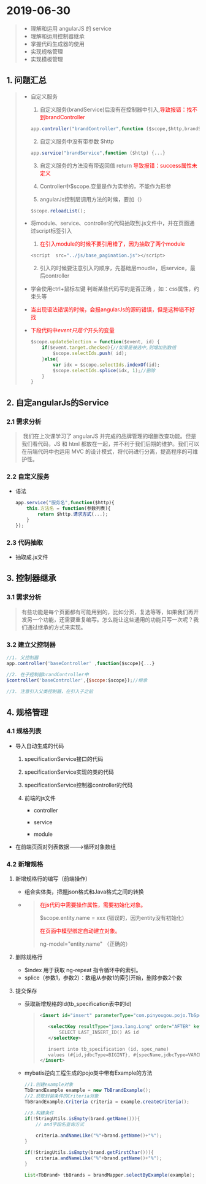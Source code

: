 # 2019-06-30

>* 理解和运用 angularJS 的 service
>* 理解和运用控制器继承
>* 掌握代码生成器的使用
>* 实现规格管理
>* 实现模板管理

## 1. 问题汇总

> * 自定义服务
>
>   1. 自定义服务(brandService)后没有在控制器中引入,<font color="red">导致报错：找不到brandController</font>
>
>   ```javascript
>   app.controller("brandController",function ($scope,$http,brandService) {....}
>   ```
>
>   2. 自定义服务中没有带参数 $http
>
>   ```javascript
>   app.service("brandService",function ($http) {...}
>   ```
>
>   3. 自定义服务的方法没有带返回值 return <font color="red">导致报错：success属性未定义</font>
>
>   4. Controller中$scope.变量是作为实参的，不能作为形参
>
>   5. angularJs控制层调用方法的时候，要加（）
>
>   ```javascript
>   $scope.reloadList();
>   ```
>
> * 将module、service、controller的代码抽取到.js文件中，并在页面通过script标签引入
>
>   1. <font color="red">在引入module的时候不要引用错了，因为抽取了两个module</font>
>
>   ```javascript
>   <script  src="../js/base_pagination.js"></script>
>   ```
>
>   2. 引入的时候要注意引入的顺序，先基础层moudle，后service，最后controller
>
> * 学会使用ctrl+鼠标左键 判断某些代码写的是否正确 ，如：css属性，约束头等
>
> * <font color="red">当出现语法错误的时候，会报angularJs的源码错误，但是这种错不好找</font>
>
> * <font color="red">下段代码中$event只是个$开头的变量</font>
>
>   ```javascript
>   $scope.updateSelection = function($event, id) {		
>       if($event.target.checked){//如果是被选中,则增加到数组
>           $scope.selectIds.push( id);			
>       }else{
>           var idx = $scope.selectIds.indexOf(id);
>           $scope.selectIds.splice(idx, 1);//删除 
>       }
>   }
>   ```
>
>   
>
> 

## 2. 自定angularJs的Service

### 2.1 需求分析

> ​	我们在上次课学习了 angularJS 并完成的品牌管理的增删改查功能。但是我们看代码，JS 和 html 都放在一起，并不利于我们后期的维护。我们可以在前端代码中也运用 MVC 的设计模式，将代码进行分离，提高程序的可维护性。

### 2.2 自定义服务

* 语法

  ```javascript
  app.service("服务名",function($http){
      this.方法名 = function(参数列表){
          return $http.请求方式(...);
      }   
  });
  ```

### 2.3 代码抽取

* 抽取成.js文件

## 3. 控制器继承

### 3.1 需求分析

> ​	有些功能是每个页面都有可能用到的，比如分页，复选等等，如果我们再开发另一个功能，还需要重复编写。怎么能让这些通用的功能只写一次呢？我们通过继承的方式来实现。

### 3.2 建立父控制器

```javascript
//1. 父控制器
app.controller('baseController' ,function($scope){...}

//2. 在子控制器brandController中
$controller('baseController',{$scope:$scope});//继承
                                                  
//3. 注意引入父类控制器，在引入子之前                                          
```

## 4. 规格管理

### 4.1 规格列表

* 导入自动生成的代码

  1. specificationService接口的代码

  2. specificationService实现的类的代码

  3. specificationService控制器controller的代码

  4. 前端的js文件

     * controller

     * service

     * module

* 在前端页面对列表数据--->循环对象数组

### 4.2 新增规格

1. 新增规格行的编写（前端操作）

   * 组合实体类，把握json格式和Java格式之间的转换

   * > <font color="red">在js代码中需要操作属性，需要初始化对象。</font>
     >
     > $scope.entity.name = xxx   (错误的，因为entity没有初始化)
     >
     > <font color="red">在页面中模型绑定自动建立对象。</font>
     >
     > ng-model="entity.name"    （正确的）

2. 删除规格行
   * $index 用于获取 ng-repeat 指令循环中的索引。
   * splice（参数1，参数2）：数组从参数1的索引开始，删除参数2个数

3. 提交保存

   * 获取新增规格的Id(tb_specification表中的Id)

     >```xml
     ><insert id="insert" parameterType="com.pinyougou.pojo.TbSpecification">
     >
     >    <selectKey resultType="java.lang.Long" order="AFTER" keyProperty="id">
     >        SELECT LAST_INSERT_ID() AS id
     >    </selectKey>
     >
     >    insert into tb_specification (id, spec_name)
     >    values (#{id,jdbcType=BIGINT}, #{specName,jdbcType=VARCHAR})
     ></insert>
     >```

   * mybatis逆向工程生成的pojo类中带有Example的方法

     ```java
     //1.创建example对象
     TbBrandExample example = new TbBrandExample();
     //2.获取封装条件的Criteria对象
     TbBrandExample.Criteria criteria = example.createCriteria();
     
     //3.构建条件
     if(!StringUtils.isEmpty(brand.getName())){
         // and字段名查询方式
        
         criteria.andNameLike("%"+brand.getName()+"%");
     }
     
     if(!StringUtils.isEmpty(brand.getFirstChar())){
         criteria.andNameLike("%"+brand.getName()+"%");
     }
     
     List<TbBrand> tbBrands = brandMapper.selectByExample(example);
     ```